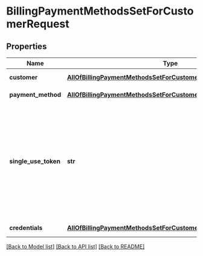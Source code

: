 # BillingPaymentMethodsSetForCustomerRequest

## Properties
Name | Type | Description | Notes
------------ | ------------- | ------------- | -------------
**customer** | [**AllOfBillingPaymentMethodsSetForCustomerRequestCustomer**](AllOfBillingPaymentMethodsSetForCustomerRequestCustomer.md) | Customer details | 
**payment_method** | [**AllOfBillingPaymentMethodsSetForCustomerRequestPaymentMethod**](AllOfBillingPaymentMethodsSetForCustomerRequestPaymentMethod.md) | Payment method | [optional] 
**single_use_token** | **str** | Single use token, for all payment details (CardNumber, Expiration, CVV, CitizenID).&lt;div&gt;&lt;i&gt;Used primarily by the Payments JavaScript API.&lt;/i&gt;&lt;/div&gt; | [optional] 
**credentials** | [**AllOfBillingPaymentMethodsSetForCustomerRequestCredentials**](AllOfBillingPaymentMethodsSetForCustomerRequestCredentials.md) | Company API credentials | 

[[Back to Model list]](../README.md#documentation-for-models) [[Back to API list]](../README.md#documentation-for-api-endpoints) [[Back to README]](../README.md)

